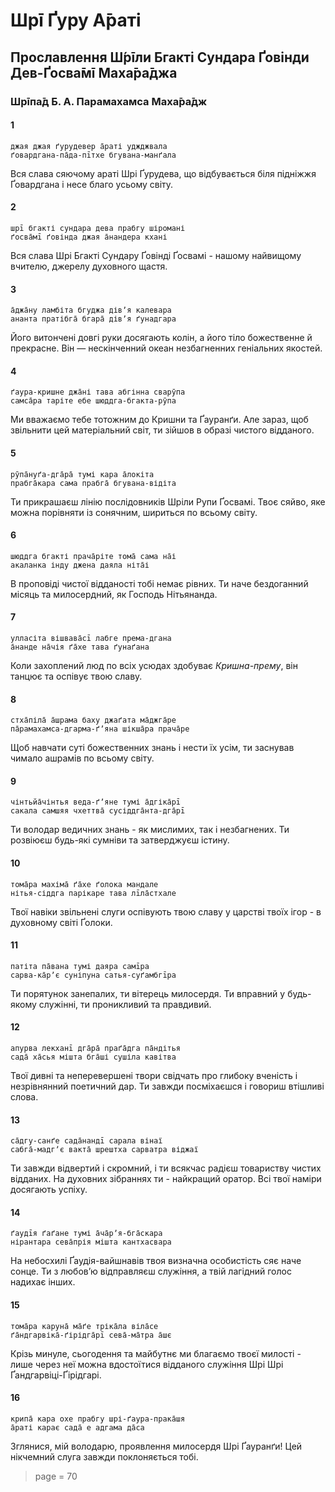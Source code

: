 # Шрī Ґуру А̄раті

## Прославлення Ш́рīли Бгакті Сундара Ґовінди Дев-Ґосва̄мī Маха̄ра̄джа

### Шрīпа̄д Б. А. Парамахамса Маха̄ра̄дж

#### 1

    джая джая ґурудевер а̄раті уджджвала
    ґовардгана-па̄да-пīтхе бгувана-манґала

Вся слава сяючому араті Шрі Ґурудева, що відбувається біля підніжжя Ґовардгана і несе благо усьому світу.

#### 2

    шрī бгакті сундара дева прабгу шіромані
    ґосва̄мī ґовінда джая а̄нандера кхані

Вся слава Шрі Бгакті Сундару Ґовінді Ґосвамі - нашому найвищому вчителю, джерелу духовного щастя.

#### 3

    а̄джа̄ну ламбіта бгуджа дівʼя калевара
    ананта пратібга̄ бгара̄ дівʼя ґунадгара

Його витончені довгі руки досягають колін, а його тіло божественне й прекрасне. Він — нескінченний океан незбагненних геніальних якостей.

#### 4

    ґаура-кришне джа̄ні тава абгінна сварӯпа
    самса̄ра таріте ебе шюддга-бгакта-рӯпа

Ми вважаємо тебе тотожним до Кришни та Ґауранґи. Але зараз, щоб звільнити цей матеріальний світ, ти зійшов в образі чистого відданого.

#### 5

    рӯпа̄нуґа-дга̄ра̄ тумі кара а̄локіта
    прабга̄кара сама прабга̄ бгувана-відіта

Ти прикрашаєш лінію послідовників Шріли Рупи Ґосвамі. Твоє сяйво, яке можна порівняти із сонячним, шириться по всьому світу.

#### 6

    шюддга бгакті прача̄ріте тома̄ сама на̄і
    акаланка інду джена даяла ніта̄і

В проповіді чистої відданості тобі немає рівних. Ти наче бездоганний місяць та милосердний, як Господь Нітьянанда.

#### 7

    улласіта вішвава̄сī лабге према-дгана
    а̄нанде на̄чія ґа̄хе тава ґунаґана

Коли захоплений люд по всіх усюдах здобуває *Кришна-прему*, він танцює та оспівує твою славу.

#### 8

    стха̄піла̄ а̄шрама баху джаґата ма̄джга̄ре
    па̄рамахамса-дгарма-ґʼяна шікша̄ра прача̄ре

Щоб навчати суті божественних знань і нести їх усім, ти заснував чимало ашрамів по всьому світу.

#### 9

    чінтьйа̄чінтья веда-ґʼяне тумі а̄дгіка̄рī
    сакала самшяя чхеттва̄ сусіддга̄нта-дга̄рī

Ти володар ведичних знань - як мислимих, так і незбагнених. Ти розвіюєш будь-які сумніви та затверджуєш істину.

#### 10

    тома̄ра махіма̄ ґа̄хе ґолока мандале
    нітья-сіддга парікаре тава лīла̄стхале

Твої навіки звільнені слуги оспівують твою славу у царстві твоїх ігор - в духовному світі Ґолоки.

#### 11

    патіта па̄вана тумі даяра самīра
    сарва-ка̄рʼє суніпуна сатья-суґамбгīра

Ти порятунок занепалих, ти вітерець милосердя. Ти вправний у будь-якому служінні, ти проникливий та правдивий.

#### 12

    апурва лекханī дга̄ра̄ праґа̄дга па̄ндітья
    сада̄ ха̄сья мішта бга̄ші сушіла кавітва

Твої дивні та неперевершені твори свідчать про глибоку вченість і незрівнянний поетичний дар. Ти завжди посміхаєшся і говориш втішливі слова.

#### 13

    са̄дгу-санґе сада̄нандī сарала вінаї
    сабга̄-мадгʼє вакта̄ шрештха сарватра віджаї

Ти завжди відвертий і скромний, і ти всякчас радієш товариству чистих відданих. На духовних зібраннях ти - найкращий оратор. Всі твої наміри досягають успіху.

#### 14

    ґаудīя ґаґане тумі а̄ча̄рʼя-бга̄скара
    нірантара сева̄прія мішта кантхасвара

На небосхилі Ґаудія-вайшнавів твоя визначна особистість сяє наче сонце. Ти з любовʼю відправляєш служіння, а твій лагідний голос надихає інших.

#### 15

    тома̄ра каруна̄ ма̄ґе тріка̄ла віла̄се
    ґа̄ндгарвіка̄-ґірідга̄рī сева̄-ма̄тра а̄шє

Крізь минуле, сьогодення та майбутнє ми благаємо твоєї милості - лише через неї можна вдостоїтися відданого служіння Шрі Шрі Ґандгарвіці-Ґірідгарі.

#### 16

    крипа̄ кара охе прабгу шрі-ґаура-прака̄шя
    а̄раті карає сада̄ е адгама да̄са

Зглянися, мій володарю, проявлення милосердя Шрі Ґауранґи! Цей нікчемний слуга завжди поклоняється тобі.


> page = 70